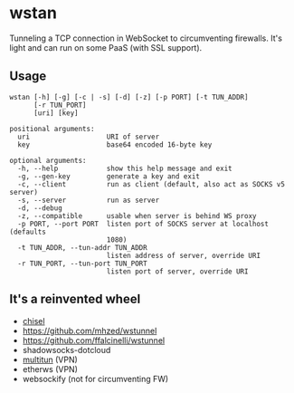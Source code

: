 # wstan
Tunneling a TCP connection in WebSocket to circumventing firewalls. It's light and can run on some PaaS (with SSL support).

## Usage
```
wstan [-h] [-g] [-c | -s] [-d] [-z] [-p PORT] [-t TUN_ADDR]
      [-r TUN_PORT]
      [uri] [key]

positional arguments:
  uri                   URI of server
  key                   base64 encoded 16-byte key

optional arguments:
  -h, --help            show this help message and exit
  -g, --gen-key         generate a key and exit
  -c, --client          run as client (default, also act as SOCKS v5 server)
  -s, --server          run as server
  -d, --debug
  -z, --compatible      usable when server is behind WS proxy
  -p PORT, --port PORT  listen port of SOCKS server at localhost (defaults
                        1080)
  -t TUN_ADDR, --tun-addr TUN_ADDR
                        listen address of server, override URI
  -r TUN_PORT, --tun-port TUN_PORT
                        listen port of server, override URI
```

## It's a reinvented wheel
* [chisel](https://github.com/jpillora/chisel)
* https://github.com/mhzed/wstunnel
* https://github.com/ffalcinelli/wstunnel
* shadowsocks-dotcloud
* [multitun](https://github.com/covertcodes/multitun) (VPN)
* etherws (VPN)
* websockify (not for circumventing FW)
